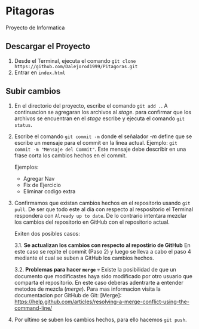 # Pitagoras
Proyecto de Informatica

## Descargar el Proyecto
1. Desde el Terminal, ejecuta el comando `git clone https://github.com/Dalejorod1999/Pitagoras.git`
2. Entrar en `index.html`

## Subir cambios
1. En el directorio del proyecto, escribe el comando `git add .`. A continuacion se agregaran los archivos al *stage*.
   para confirmar que los archivos se encuentran en el *stage* escribe y ejecuta el comando `git status`.

2. Escribe el comando `git commit -m` donde el señalador *-m* define que se escribe un mensaje para el commit en la linea actual.
   Ejemplo: `git commit -m "Mensaje del Commit"`. Este mensaje debe describir en una frase corta los cambios hechos en el commit.
   
   Ejemplos:
    - Agregar Nav
    - Fix de Ejercicio
    - Eliminar codigo extra
    
3. Confirmamos que existan cambios hechos en el repositorio usando `git pull`. De ser que todo este al dia con respecto al respositorio
   el Terminal respondera con `Already up to date`. De lo contrario intentara mezclar los cambios del repositorio en GitHub con el
   repositorio actual.
   
   Exiten dos posibles casos:
   
   3.1. **Se actualizan los cambios con respecto al repostirio de GitHub**
        En este caso se repite el commit (Paso 2) y luego se lleva a cabo el paso 4
        mediante el cual se suben a GitHub los cambios hechos.
   
   3.2. **Problemas para hacer `merge`** 💀
        Existe la posibilidad de que un documento que modificastes haya sido modificado por otro 
        usuario que comparta el repositorio.
        En este caso deberas adentrarte a entender metodos de mezcla (*merge*).
        Para mas informacion visita la documentacion por GitHub de Git: [Merge]: https://help.github.com/articles/resolving-a-merge-conflict-using-the-command-line/
  
4. Por ultimo se suben los cambios hechos, para ello hacemos `git push`.
